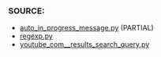 ### SOURCE:
 * [auto_in_progress_message.py](https://github.com/gil9red/SimplePyScripts/blob/0c3c7da43d72112a9b9f826bd225ef3752c5c4a5/telegram_bot_examples/auto_in_progress_message.py) (PARTIAL)
 * [regexp.py](https://github.com/gil9red/telegram_bot__gamebook/blob/7b7399c83ae6249da9dc92ea5dc475cc0565edc0/bot/regexp.py#L22)
 * [youtube_com__results_search_query.py](https://github.com/gil9red/SimplePyScripts/blob/7ba6d4f34763d70790b1bb08e226280198be91a4/html_parsing/youtube_com__results_search_query.py)
